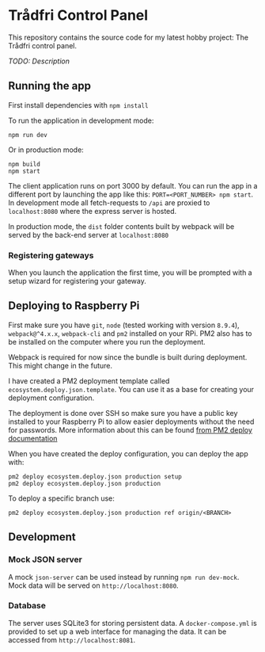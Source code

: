 # Trådfri Control Panel

This repository contains the source code for my latest hobby project: The Trådfri control panel.

*TODO: Description*

## Running the app

First install dependencies with `npm install`

To run the application in development mode:

```
npm run dev
```

Or in production mode:

```
npm build
npm start
```

The client application runs on port 3000 by default. You can run the app in a different port by launching the app like this: `PORT=<PORT_NUMBER> npm start`.
In development mode all fetch-requests to `/api` are proxied to `localhost:8080` where the express server is hosted.

In production mode, the `dist` folder contents built by webpack will be served by the back-end server at `localhost:8080`

### Registering gateways

When you launch the application the first time, you will be prompted with a setup wizard for registering your gateway.

## Deploying to Raspberry Pi

First make sure you have `git`, `node` (tested working with version `8.9.4`), `webpack@^4.x.x`, `webpack-cli` and `pm2` installed on your RPi.
PM2 also has to be installed on the computer where you run the deployment.

Webpack is required for now since the bundle is built during deployment. This might change in the future.

I have created a PM2 deployment template called `ecosystem.deploy.json.template`. You can use it as a base for creating your deployment configuration.

The deployment is done over SSH so make sure you have a public key installed to your Raspberry Pi to allow easier deployments without the need for passwords. More information about this can be found [from PM2 deploy documentation](https://pm2.io/doc/en/runtime/guide/easy-deploy-with-ssh/)

When you have created the deploy configuration, you can deploy the app with:

```
pm2 deploy ecosystem.deploy.json production setup
pm2 deploy ecosystem.deploy.json production
```

To deploy a specific branch use:

```
pm2 deploy ecosystem.deploy.json production ref origin/<BRANCH>
```

## Development

### Mock JSON server

A mock `json-server` can be used instead by running `npm run dev-mock`. Mock data will be served on `http://localhost:8080`.

### Database

The server uses SQLite3 for storing persistent data. A `docker-compose.yml` is provided to set up a web interface for managing the data. It can be accessed from `http://localhost:8081`.
